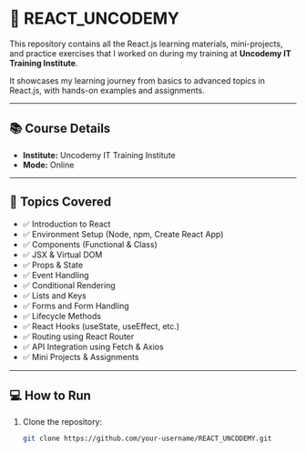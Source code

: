 # 🚀 REACT_UNCODEMY

This repository contains all the React.js learning materials, mini-projects, and practice exercises that I worked on during my training at **Uncodemy IT Training Institute**.

It showcases my learning journey from basics to advanced topics in React.js, with hands-on examples and assignments.

---

## 📚 Course Details

- **Institute:** Uncodemy IT Training Institute
- **Mode:** Online

---

## 🧠 Topics Covered

- ✅ Introduction to React
- ✅ Environment Setup (Node, npm, Create React App)
- ✅ Components (Functional & Class)
- ✅ JSX & Virtual DOM
- ✅ Props & State
- ✅ Event Handling
- ✅ Conditional Rendering
- ✅ Lists and Keys
- ✅ Forms and Form Handling
- ✅ Lifecycle Methods
- ✅ React Hooks (useState, useEffect, etc.)
- ✅ Routing using React Router
- ✅ API Integration using Fetch & Axios
- ✅ Mini Projects & Assignments

---

## 💻 How to Run

1. Clone the repository:
   ```bash
   git clone https://github.com/your-username/REACT_UNCODEMY.git
